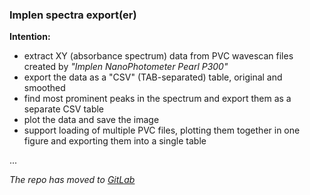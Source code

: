 ### Implen spectra export(er)

__Intention:__

- extract XY (absorbance spectrum) data from PVC wavescan files created by _"Implen NanoPhotometer Pearl P300"_
- export the data as a "CSV" (TAB-separated) table, original and smoothed
- find most prominent peaks in the spectrum and export them as a separate CSV table
- plot the data and save the image
- support loading of multiple PVC files, plotting them together in one figure and exporting them into a single table

...

_The repo has moved to [GitLab][]_

[GitLab]:
https://gitlab.com/_124_/pvc-export

